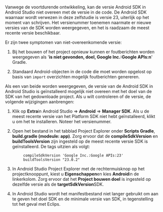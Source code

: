 Vanwege de voortdurende ontwikkeling, kan de versie Android SDK in Android Studio niet overeen met de versie in de code. De Android SDK waarnaar wordt verwezen in deze zelfstudie is versie 23, uiterlijk op het moment van schrijven. Het versienummer toenemen naarmate er nieuwe versies van de SDK worden weergegeven, en het is raadzaam de meest recente versie beschikbaar.

Er zijn twee symptomen van niet-overeenkomende versie:

1. Bij het bouwen of het project opnieuw kunnen er foutberichten worden weergegeven als '**is niet gevonden, doel, Google Inc.:Google APIs:n**' Gradle.

2. Standaard Android-objecten in de code die moet worden opgelost op basis van `import` overzichten mogelijk foutberichten genereren.

Als een van beide worden weergegeven, de versie van de Android SDK in Android Studio is geïnstalleerd mogelijk niet overeen met het doel van de SDK van het gedownloade project.  Als u wilt controleren of de versie, de volgende wijzigingen aanbrengen:


1. Klik op **Extra**in Android Studio => **Android** => **Manager SDK**. Als u de meest recente versie van het Platform SDK niet hebt geïnstalleerd, klikt u om het te installeren. Noteer het versienummer.

2. Open het bestand in het tabblad Project Explorer onder **Scripts Gradle**, **build.gradle (modeule: app)**. Zorg ervoor dat de **compileSdkVersion** en **buildToolsVersion** zijn ingesteld op de meest recente versie SDK is geïnstalleerd. De tags uitzien als volgt:
 
            compileSdkVersion 'Google Inc.:Google APIs:23'
            buildToolsVersion "23.0.2"
    
3. In Android Studio Project Explorer met de rechtermuisknop op het projectknooppunt, kiest u **Eigenschappen**en kies **Android**in de linkerkolom. Zorg ervoor dat het **Project bouwen doel** is ingesteld op dezelfde versie als de **targetSdkVersion**SDK.

4. In Android Studio wordt het manifestbestand niet langer gebruikt om aan te geven het doel SDK en de minimale versie van SDK, in tegenstelling tot het geval met Eclips.
